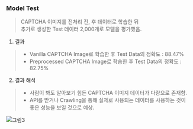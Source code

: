 ### Model Test
> CAPTCHA 이미지를 전처리 전, 후 데이터로 학습한 뒤  
> 추가로 생성한 Test 데이터 2,000개로 모델을 평가했음.

1) 결과  
> - Vanilla CAPTCHA Image로 학습한 후 Test Data의 정확도 : 88.47%  
> - Preprocessed CAPTCHA Image로 학습한 후 Test Data의 정확도 : 82.75%  

2) 결과 해석  
> - 사람이 봐도 알아보기 힘든 CAPTCHA 이미지 데이터가 다량으로 존재함.  
> - API를 받거나 Crawling을 통해 실제로 사용되는 데이터를 사용하는 것이  
> 좋은 성능을 보일 것으로 예상.  
  
  
![그림3](https://user-images.githubusercontent.com/65157567/86538672-47acd300-bf32-11ea-94de-393265e6ccd6.png)
